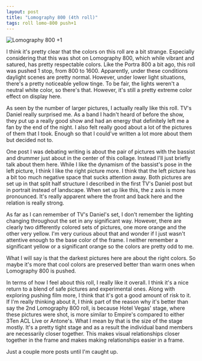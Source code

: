 ```yaml
---
layout: post
title: "Lomography 800 (4th roll)"
tags: roll lomo-800 push+1
---
```


![Lomography 800 +1](/assets/rolls/Lomography800-4.jpg)

I think it's pretty clear that the colors on this roll are a bit strange. Especially considering that this was shot on Lomography 800, which while vibrant and satured, has pretty respectable colors. Like the Portra 800 a bit ago, this roll was pushed 1 stop, from 800 to 1600. Apparently, under these conditions daylight scenes are pretty normal. However, under lower light situations, there's a pretty noticeable yellow tinge. To be fair, the lights weren't a neutral white color, so there's that. However, it's still a pretty extreme color effect on display here.

As seen by the number of larger pictures, I actually really like this roll. TV's Daniel really surprised me. As a band I hadn't heard of before the show, they put up a really good show and had an energy that definitely left me a fan by the end of the night. I also felt really good about a lot of the pictures of them that I took. Enough so that I could've written a lot more about them but decided not to.

One post I was debating writing is about the pair of pictures with the bassist and drummer just about in the center of this collage. Instead I'll just briefly talk about them here. While I like the dynamism of the bassist's pose in the left picture, I think I like the right picture more. I think that the left picture has a bit too much negative space that sucks attention away. Both pictures are set up in that split half structure I described in the first TV's Daniel post but in portrait instead of landscape. When set up like this, the z axis is more pronounced. It's really apparent where the front and back here and the relation is really strong.

As far as I can remember of TV's Daniel's set, I don't remember the lighting changing throughout the set in any significant way. However, there are clearly two differently colored sets of pictures, one more orange and the other very yellow. I'm very curious about that and wonder if I just wasn't attentive enough to the base color of the frame. I neither remember a significant yellow or a significant orange so the colors are pretty odd to me.

What I will say is that the darkest pictures here are about the right colors. So maybe it's more that cool colors are preserved better than warm ones when Lomography 800 is pushed.

In terms of how I feel about this roll, I really like it overall. I think it's a nice return to a blend of safe pictures and experimental ones. Along with exploring pushing film more, I think that it's got a good amount of risk to it. If I'm really thinking about it, I think part of the reason why it's better than say the 2nd Lomography 800 roll, is because Hotel Vegas' stage, where these pictures were shot, is more similar to Empire's compared to either 3Ten ACL Live or Antone's. What I mean by that is the size of the stage mostly. It's a pretty tight stage and as a result the individual band members are necessarily closer together. This makes visual relationships closer together in the frame and makes making relationships easier in a frame.

Just a couple more posts until I'm caught up.
